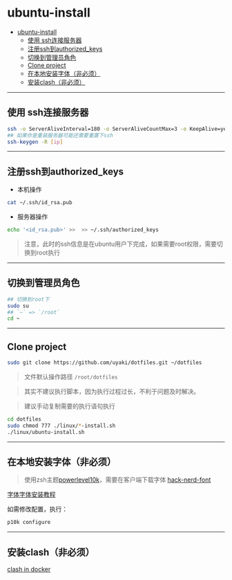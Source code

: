 # ubuntu-install

- [ubuntu-install](#ubuntu-install)
  - [使用 ssh连接服务器](#使用-ssh连接服务器)
  - [注册ssh到authorized_keys](#注册ssh到authorized_keys)
  - [切换到管理员角色](#切换到管理员角色)
  - [Clone project](#clone-project)
  - [在本地安装字体（非必须）](#在本地安装字体非必须)
  - [安装clash（非必须）](#安装clash非必须)

---

## 使用 ssh连接服务器
```sh
ssh -o ServerAliveInterval=180 -o ServerAliveCountMax=3 -o KeepAlive=yes [user]@[ip]
## 如果你是重装服务器可能还需要重置下ssh
ssh-keygen -R [ip]
```

---

## 注册ssh到authorized_keys

- 本机操作
```sh
cat ~/.ssh/id_rsa.pub
```

- 服务器操作
```sh
echo '<id_rsa.pub>' >>  >> ~/.ssh/authorized_keys
```

> 注意，此时的ssh信息是在ubuntu用户下完成，如果需要root权限，需要切换到root执行

---

## 切换到管理员角色

```sh
## 切换到root下
sudo su
## `~` => `/root`
cd ~
```

---

## Clone project

```sh
sudo git clone https://github.com/uyaki/dotfiles.git ~/dotfiles
```

> 文件默认操作路径 `/root/dotfiles`

> 其实不建议执行脚本，因为执行过程过长，不利于问题及时解决。

> 建议手动复制需要的执行语句执行

```sh
cd dotfiles
sudo chmod 777 ./linux/*-install.sh
./linux/ubuntu-install.sh
```

---

## 在本地安装字体（非必须）

> 使用zsh主题[powerlevel10k](https://github.com/romkatv/powerlevel10k)，需要在客户端下载字体 [hack-nerd-font](https://github.com/ryanoasis/nerd-fonts)

[字体字体安装教程](./../font/font.md)

如需修改配置，执行：

```sh
p10k configure
```

---

## 安装clash（非必须）

[clash in docker](./../clash_in_docker/clash_in_docker.md)